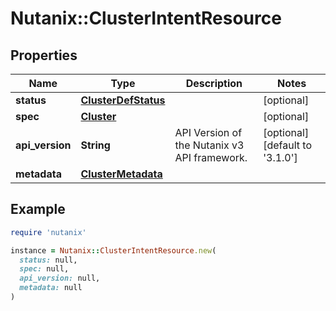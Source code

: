# Nutanix::ClusterIntentResource

## Properties

| Name | Type | Description | Notes |
| ---- | ---- | ----------- | ----- |
| **status** | [**ClusterDefStatus**](ClusterDefStatus.md) |  | [optional] |
| **spec** | [**Cluster**](Cluster.md) |  | [optional] |
| **api_version** | **String** | API Version of the Nutanix v3 API framework. | [optional][default to &#39;3.1.0&#39;] |
| **metadata** | [**ClusterMetadata**](ClusterMetadata.md) |  |  |

## Example

```ruby
require 'nutanix'

instance = Nutanix::ClusterIntentResource.new(
  status: null,
  spec: null,
  api_version: null,
  metadata: null
)
```

